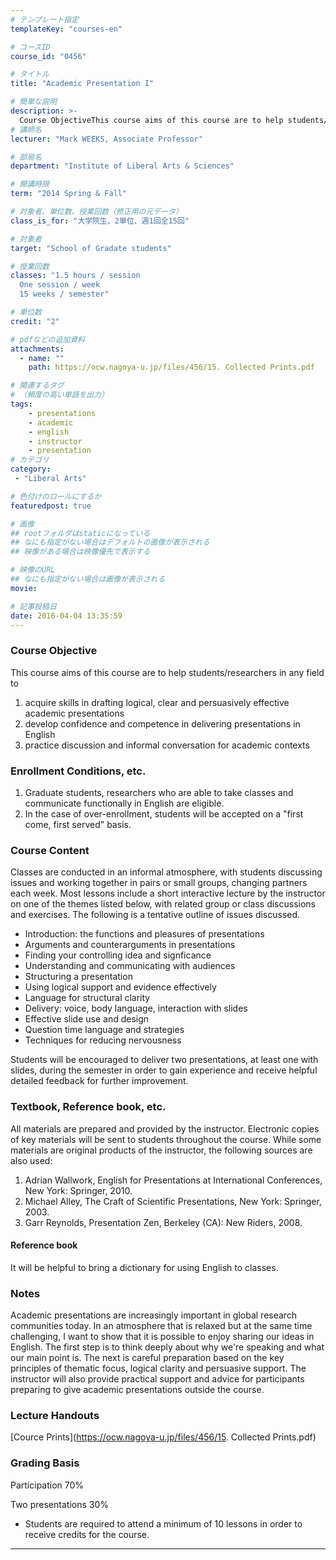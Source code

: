 ```yaml
---
# テンプレート指定
templateKey: "courses-en"

# コースID
course_id: "0456"

# タイトル
title: "Academic Presentation I"

# 簡単な説明
description: >-
  Course ObjectiveThis course aims of this course are to help students/researchers in any field to  1. acquire skills in drafting logical, clear and persuasively effective academic presentations ....
# 講師名
lecturer: "Mark WEEKS, Associate Professor"

# 部局名
department: "Institute of Liberal Arts & Sciences"

# 開講時限
term: "2014	Spring & Fall"

# 対象者、単位数、授業回数（修正用の元データ）
class_is_for: "大学院生、2単位、週1回全15回"

# 対象者
target: "School of Gradate students"

# 授業回数
classes: "1.5 hours / session
  One session / week
  15 weeks / semester"

# 単位数
credit: "2"

# pdfなどの追加資料
attachments:
  - name: "" 
    path: https://ocw.nagoya-u.jp/files/456/15. Collected Prints.pdf

# 関連するタグ
# （頻度の高い単語を出力）
tags:
    - presentations
    - academic
    - english
    - instructor
    - presentation
# カテゴリ
category:
 - "Liberal Arts"

# 色付けのロールにするか
featuredpost: true

# 画像
## rootフォルダはstaticになっている
## なにも指定がない場合はデフォルトの画像が表示される
## 映像がある場合は映像優先で表示する

# 映像のURL
## なにも指定がない場合は画像が表示される
movie: 

# 記事投稿日
date: 2016-04-04 13:35:59
---
```


### Course Objective

This course aims of this course are to help students/researchers in any field to

1. acquire skills in drafting logical, clear and persuasively effective academic presentations
2. develop confidence and competence in delivering presentations in English
3. practice discussion and informal conversation for academic contexts

### Enrollment Conditions, etc.

1. Graduate students, researchers who are able to take classes and communicate functionally in English are eligible.
2. In the case of over-enrollment, students will be accepted on a "first come, first served" basis.

### Course Content

Classes are conducted in an informal atmosphere, with students discussing issues and working together in pairs or small groups, changing partners each week. Most lessons include a short interactive lecture by the instructor on one of the themes listed below, with related group or class discussions and exercises. The following is a tentative outline of issues discussed.

- Introduction: the functions and pleasures of presentations
- Arguments and counterarguments in presentations
- Finding your controlling idea and signficance
- Understanding and communicating with audiences
- Structuring a presentation
- Using logical support and evidence effectively
- Language for structural clarity
- Delivery: voice, body language, interaction with slides
- Effective slide use and design
- Question time language and strategies
- Techniques for reducing nervousness

Students will be encouraged to deliver two presentations, at least one with slides, during the semester in order to gain experience and receive helpful detailed feedback for further improvement.

### Textbook, Reference book, etc.

All materials are prepared and provided by the instructor. Electronic copies of key materials will be sent to students throughout the course. While some materials are original products of the instructor, the following sources are also used:

1. Adrian Wallwork, English for Presentations at International Conferences, New York: Springer, 2010.
2. Michael Alley, The Craft of Scientific Presentations, New York: Springer, 2003.
3. Garr Reynolds, Presentation Zen, Berkeley (CA): New Riders, 2008.

#### Reference book

It will be helpful to bring a dictionary for using English to classes.

### Notes

Academic presentations are increasingly important in global research communities today. In an atmosphere that is relaxed but at the same time challenging, I want to show that it is possible to enjoy sharing our ideas in English. The first step is to think deeply about why we're speaking and what our main point is. The next is careful preparation based on the key principles of thematic focus, logical clarity and persuasive support. The instructor will also provide practical support and advice for participants preparing to give academic presentations outside the course.

### Lecture Handouts

[Cource Prints](https://ocw.nagoya-u.jp/files/456/15. Collected Prints.pdf)

### Grading Basis

Participation 70%

Two presentations 30%

- Students are required to attend a minimum of 10 lessons in order to receive credits for the course.

---
